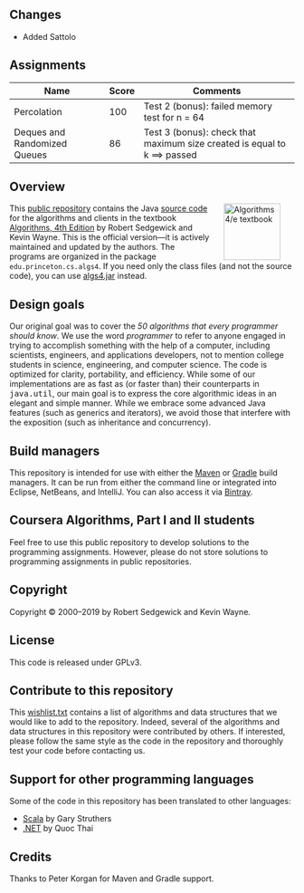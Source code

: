 ## Changes
* Added Sattolo

## Assignments
Name|Score|Comments
---|---|---
Percolation|100|Test 2 (bonus): failed memory test for n = 64
Deques and Randomized Queues|86|Test 3 (bonus): check that maximum size created is equal to k ==> passed
## Overview

<IMG SRC="http://algs4.cs.princeton.edu/cover.png"  align=right hspace=25 width=100 alt = "Algorithms 4/e textbook">
This <a href = "https://github.com/kevin-wayne/algs4">public repository</a>
contains the Java <a href = "http://algs4.cs.princeton.edu/code/">source code</a>
for the algorithms and clients in the textbook
<a href = "http://amzn.to/13VNJi7">Algorithms, 4th Edition</a> by Robert Sedgewick and Kevin Wayne.
This is the official version&mdash;it is actively maintained and updated by the authors.
The programs are organized in the package <code>edu.princeton.cs.algs4</code>.
If you need only the class files (and not the source code), you can use
<a href = "http://algs4.cs.princeton.edu/code/algs4.jar">algs4.jar</a> instead.

<br>

## Design goals

Our original goal was to cover the <em>50 algorithms that every programmer should know</em>.
We use the word <em>programmer</em> to refer to anyone engaged in trying to accomplish
something with the help of a computer, including scientists, engineers, and applications
developers, not to mention college students in science, engineering, and computer science.
The code is optimized for clarity, portability, and efficiency. While some of our 
implementations are as fast as (or faster than) their counterparts in <tt>java.util</tt>,
our main goal is to express the core algorithmic ideas in an elegant and simple manner.
While we embrace some advanced Java features (such as generics and iterators),
we avoid those that interfere with the exposition (such as inheritance and concurrency).

## Build managers

This repository is intended for use with either the <a href = "https://maven.apache.org">Maven</a>
or <a href = "https://gradle.org">Gradle</a> build managers.
It can be run from either the command line or integrated into
Eclipse, NetBeans, and IntelliJ.
You can also access it via <a href = "https://bintray.com/algs4/maven/algs4">Bintray</a>.

## Coursera Algorithms, Part I and II students

Feel free to use this public repository to develop solutions to the programming assignments.
However, please do not store solutions to programming assignments in public repositories.


## Copyright

Copyright &copy; 2000&ndash;2019 by Robert Sedgewick and Kevin Wayne.

## License

This code is released under GPLv3.

## Contribute to this repository

This <a href = "http://algs4.cs.princeton.edu/code/wishlist.txt">wishlist.txt</a>
contains a list of algorithms and data structures that we would
like to add to the repository. Indeed, several of the algorithms and
data structures in this repository were contributed by others. If interested, please
follow the same style as the code in the repository and thoroughly test your
code before contacting us.

## Support for other programming languages

Some of the code in this repository has been translated to other languages:
<ul>
<li><a href = "https://github.com/garyaiki/Scala-Algorithms">Scala</a> by Gary Struthers
<li><a href = "https://github.com/nguyenqthai/Algs4Net">.NET</a> by Quoc Thai
</ul>


## Credits

Thanks to Peter Korgan for Maven and Gradle support.
